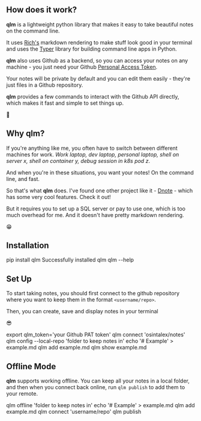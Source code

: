 
## How does it work?

**qlm** is a lightweight python library that makes it easy to take beautiful notes on the command line.

It uses [Rich's](https://rich.readthedocs.io/en/stable/introduction.html) markdown rendering to make stuff look good in
your  terminal and uses the [Typer](https://github.com/tiangolo/typer) library for building command line apps in Python.

**qlm** also uses Github as a backend, so you can access your notes on any machine - you just need your Github
[Personal Access Token](https://docs.github.com/en/authentication/keeping-your-account-and-data-secure/creating-a-personal-access-token).

Your notes will be private by default and you can edit them easily - they're just files in a Github repository.

**qlm** provides a few commands to interact with the Github API directly, which makes it fast and simple to set things
up.

:rocket:

## Why **qlm**?

If you're anything like me, you often have to switch between different machines for work. _Work laptop, dev laptop,
personal laptop, shell on server x, shell on container y, debug session in k8s pod z_.

And when you're in these situations, you want your notes! On the command line, and fast.

So that's what **qlm** does. I've found one other project like it - [Dnote](https://www.getdnote.com/) - which has some
very cool features. Check it out!

But it requires you to set up a SQL server or pay to use one, which is too much overhead for me. And it doesn't have
pretty markdown rendering.

:grin:

## Installation

<div id="termynal" data-termynal>
    <span data-ty="input">pip install qlm</span>
    <span data-ty="progress" data-ty-progressChar="·"></span>
    <span data-ty>Successfully installed qlm</span>
    <span data-ty="input">qlm --help</span>
</div>

## Set Up

To start taking notes, you should first connect to the github repository where you want to keep
them in the format `<username/repo>`.

Then, you can create, save and display notes in your terminal

:sunglasses:

<div id="termynal" data-termynal>
    <span data-ty="input">export qlm_token='your Github PAT token'</span>
    <span data-ty="input">qlm connect 'osintalex/notes'</span>
    <span data-ty="input">qlm config --local-repo 'folder to keep notes in'</span>
    <span data-ty="input">echo '# Example' > example.md</span>
    <span data-ty="input">qlm add example.md</span>
    <span data-ty="input">qlm show example.md</span>
</div>


## Offline Mode

**qlm** supports working offline. You can keep all your notes in a local folder, and then when you connect back online,
run `qlm publish` to add them to your remote.

<div id="termynal" data-termynal>
    <span data-ty="input">qlm offline 'folder to keep notes in'</span>
    <span data-ty="input">echo '# Example' > example.md</span>
    <span data-ty="input">qlm add example.md</span>
    <span data-ty="input">qlm connect 'username/repo'</span>
    <span data-ty="input">qlm publish</span>
</div>
